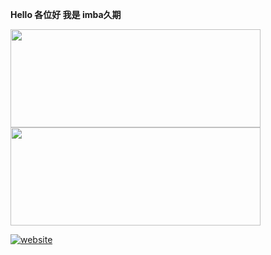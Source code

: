 **Hello 各位好 我是 imba久期**

<img src="https://github-readme-stats.vercel.app/api?username=imba97&show_icons=true&theme=material-palenight" width="400" height="157"><img src="https://github-readme-stats.vercel.app/api/top-langs/?username=imba97&count_private=true&layout=compact&theme=default" width="400" height="157">

[![website](https://img.shields.io/badge/https://imba97.cn-3693F3?style=flat-square&logo=icloud&logoColor=white)](https://imba97.cn)
